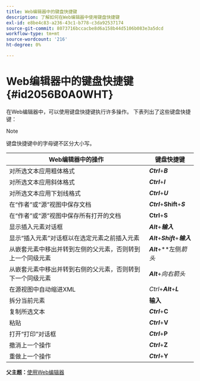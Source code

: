 ```yaml
---
title: Web编辑器中的键盘快捷键
description: 了解如何在Web编辑器中使用键盘快捷键
exl-id: e8be4c83-a236-43c1-b778-c3da92537174
source-git-commit: 8073716bccacbe8d6a158b44d5106b083e3a5dcd
workflow-type: tm+mt
source-wordcount: '216'
ht-degree: 0%

---
```


# Web编辑器中的键盘快捷键 {#id2056B0A0WHT}

在Web编辑器中，可以使用键盘快捷键执行许多操作。 下表列出了这些键盘快捷键：

>[!NOTE]
>
> 键盘快捷键中的字母键不区分大小写。

| Web编辑器中的操作 | 键盘快捷键 |
|-----------------------|-----------------|
| 对所选文本应用粗体格式 | ***Ctrl***+***B*** |
| 对所选文本应用斜体格式 | ***Ctrl***+***I*** |
| 对所选文本应用下划线格式 | ***Ctrl***+***U*** |
| 在“作者”或“源”视图中保存文档 | ***Ctrl***+**Shift**+***S*** |
| 在“作者”或“源”视图中保存所有打开的文档 | **Ctrl**+**S** |
| 显示插入元素对话框 | ***Alt***+***输入*** |
| 显示“插入元素”对话框以在选定元素之前插入元素 | ***Alt***+***Shift***+***输入*** |
| 从嵌套元素中移出并转到左侧的父元素，否则转到上一个同级元素 | ***Alt***+**左侧&#x200B;*箭头* |
| 从嵌套元素中移出并转到右侧的父元素，否则转到下一个同级元素 | ***Alt***+*向右箭头* |
| 在源视图中自动缩进XML | *Ctrl*+***Alt***+***L*** |
| 拆分当前元素 | **输入** |
| 复制所选文本 | ***Ctrl***+**C** |
| 粘贴 | ***Ctrl***+**V** |
| 打开“打印”对话框 | ***Ctrl***+**P** |
| 撤消上一个操作 | ***Ctrl***+**Z** |
| 重做上一个操作 | ***Ctrl***+**Y** |

**父主题：**[&#x200B;使用Web编辑器](web-editor.md)
